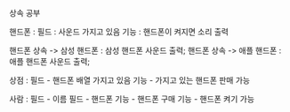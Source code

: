 상속 공부

핸드폰 : 
필드 : 사운드 가지고 있음
기능 : 핸드폰이 켜지면 소리 출력

핸드폰 상속 -> 삼성 핸드폰 : 삼성 핸드폰 사운드 출력;
핸드폰 상속 -> 애플 핸드폰 : 애플 핸드폰 사운드 출력;

상점 :
필드 - 핸드폰 배열 가지고 있음
기능 - 가지고 있는 핸드폰 판매 가능

사람 :
필드 - 이름
필드 - 핸드폰
기능 - 핸드폰 구매
기능 - 핸드폰 켜기 가능
